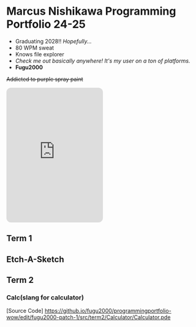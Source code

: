 # Marcus Nishikawa Programming Portfolio 24-25
* Graduating 2028!! <i>Hopefully...</i>
* 80 WPM sweat
* Knows file explorer
* *Check me out basically anywhere! It's my user on a ton of platforms.*
* **Fugu2000**

~~Addicted to purple spray paint~~

<p style="background-image: url('images/picmix.com_11750929.gif');">
  


<iframe style="border-radius:12px" src="https://open.spotify.com/embed/playlist/4t6EMcoNSYiU61D8kCJQVI?utm_source=generator" width="50%" height="352" frameBorder="0" allowfullscreen="" allow="autoplay; clipboard-write; encrypted-media; fullscreen; picture-in-picture" loading="lazy"></iframe>







## Term 1

## Etch-A-Sketch






## Term 2

### Calc(slang for calculator)


[Source Code] https://github.io/fugu2000/programmingportfolio-wow/edit/fugu2000-patch-1/src/term2/Calculator/Calculator.pde
